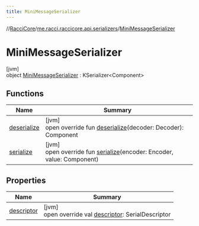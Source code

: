 ```yaml
---
title: MiniMessageSerializer
---
```

//[RacciCore](../../../index.html)/[me.racci.raccicore.api.serializers](../index.html)/[MiniMessageSerializer](index.html)



# MiniMessageSerializer



[jvm]\
object [MiniMessageSerializer](index.html) : KSerializer&lt;Component&gt;



## Functions


| Name | Summary |
|---|---|
| [deserialize](deserialize.html) | [jvm]<br>open override fun [deserialize](deserialize.html)(decoder: Decoder): Component |
| [serialize](serialize.html) | [jvm]<br>open override fun [serialize](serialize.html)(encoder: Encoder, value: Component) |


## Properties


| Name | Summary |
|---|---|
| [descriptor](descriptor.html) | [jvm]<br>open override val [descriptor](descriptor.html): SerialDescriptor |

